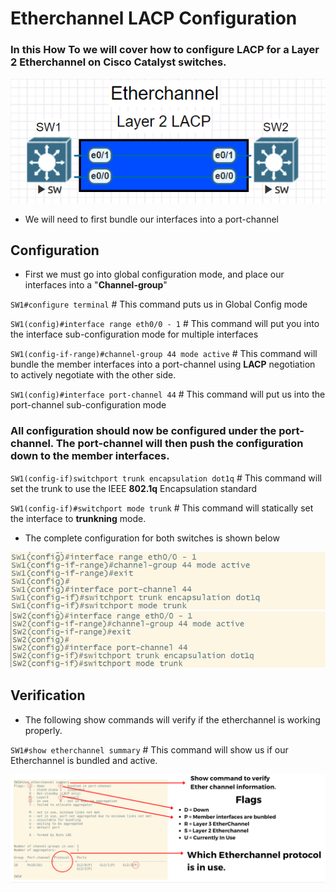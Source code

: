 # Etherchannel LACP Configuration

### In this How To we will cover how to configure LACP for a Layer 2 Etherchannel on Cisco Catalyst switches.

![](lacp_network_diagram.png)

- We will need to first bundle our interfaces into a port-channel

## Configuration

- First we must go into global configuration mode, and place our interfaces into a "**Channel-group**"

`SW1#configure terminal` # This command puts us in Global Config mode

`SW1(config)#interface range eth0/0 - 1` # This command will put you into the interface sub-configuration mode for multiple interfaces

`SW1(config-if-range)#channel-group 44 mode active` # This command will bundle the member interfaces into a port-channel using **LACP** negotiation to actively negotiate with the other side.

`SW1(config)#interface port-channel 44` # This command will put us into the port-channel sub-configuration mode

### All configuration should now be configured under the port-channel. The port-channel will then push the configuration down to the member interfaces.

`SW1(config-if)switchport trunk encapsulation dot1q` # This command will set the trunk to use the IEEE **802.1q** Encapsulation standard

`SW1(config-if)#switchport mode trunk` # This command will statically set the interface to **trunkning** mode.

- The complete configuration for both switches is shown below

![](sw1_lacp_configuration.png)
![](sw2_lacp_configuration.png)

## Verification

- The following show commands will verify if the etherchannel is working properly.

`SW1#show etherchannel summary` # This command will show us if our Etherchannel is bundled and active.

![](show_etherchannel_summary.png)